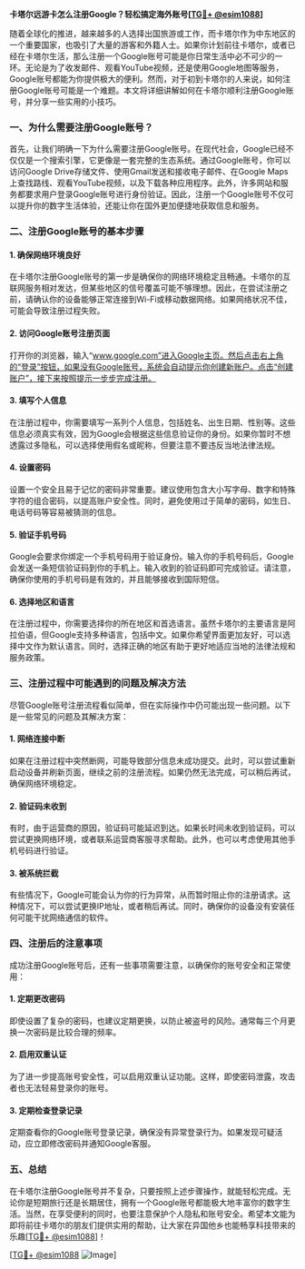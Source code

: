 **卡塔尔远游卡怎么注册Google？轻松搞定海外账号[[TG💪+ @esim1088](https://t.me/s/esim1088)]**

随着全球化的推进，越来越多的人选择出国旅游或工作，而卡塔尔作为中东地区的一个重要国家，也吸引了大量的游客和外籍人士。如果你计划前往卡塔尔，或者已经在卡塔尔生活，那么注册一个Google账号可能是你日常生活中必不可少的一环。无论是为了收发邮件、观看YouTube视频，还是使用Google地图等服务，Google账号都能为你提供极大的便利。然而，对于初到卡塔尔的人来说，如何注册Google账号可能是一个难题。本文将详细讲解如何在卡塔尔顺利注册Google账号，并分享一些实用的小技巧。

### 一、为什么需要注册Google账号？

首先，让我们明确一下为什么需要注册Google账号。在现代社会，Google已经不仅仅是一个搜索引擎，它更像是一套完整的生态系统。通过Google账号，你可以访问Google Drive存储文件、使用Gmail发送和接收电子邮件、在Google Maps上查找路线、观看YouTube视频，以及下载各种应用程序。此外，许多网站和服务都要求用户登录Google账号进行身份验证。因此，注册一个Google账号不仅可以提升你的数字生活体验，还能让你在国外更加便捷地获取信息和服务。

### 二、注册Google账号的基本步骤

#### 1. 确保网络环境良好

在卡塔尔注册Google账号的第一步是确保你的网络环境稳定且畅通。卡塔尔的互联网服务相对发达，但某些地区的信号覆盖可能不够理想。因此，在尝试注册之前，请确认你的设备能够正常连接到Wi-Fi或移动数据网络。如果网络状况不佳，可能会导致注册过程失败。

#### 2. 访问Google账号注册页面

打开你的浏览器，输入“www.google.com”进入Google主页。然后点击右上角的“登录”按钮，如果没有Google账号，系统会自动提示你创建新账户。点击“创建账户”，接下来按照提示一步步完成注册。

#### 3. 填写个人信息

在注册过程中，你需要填写一系列个人信息，包括姓名、出生日期、性别等。这些信息必须真实有效，因为Google会根据这些信息验证你的身份。如果你暂时不想透露过多隐私，可以选择使用假名或昵称，但要注意不要违反当地法律法规。

#### 4. 设置密码

设置一个安全且易于记忆的密码非常重要。建议使用包含大小写字母、数字和特殊字符的组合密码，以提高账户安全性。同时，避免使用过于简单的密码，如生日、电话号码等容易被猜测的信息。

#### 5. 验证手机号码

Google会要求你绑定一个手机号码用于验证身份。输入你的手机号码后，Google会发送一条短信验证码到你的手机上。输入收到的验证码即可完成验证。请注意，确保你使用的手机号码是有效的，并且能够接收到国际短信。

#### 6. 选择地区和语言

在注册过程中，你需要选择你的所在地区和首选语言。虽然卡塔尔的主要语言是阿拉伯语，但Google支持多种语言，包括中文。如果你希望界面更加友好，可以选择中文作为默认语言。同时，选择正确的地区有助于更好地适应当地的法律法规和服务政策。

### 三、注册过程中可能遇到的问题及解决方法

尽管Google账号注册流程看似简单，但在实际操作中仍可能出现一些问题。以下是一些常见的问题及其解决方案：

#### 1. 网络连接中断

如果在注册过程中突然断网，可能导致部分信息未成功提交。此时，可以尝试重新启动设备并刷新页面，继续之前的注册流程。如果仍然无法完成，可以稍后再试，确保网络环境稳定。

#### 2. 验证码未收到

有时，由于运营商的原因，验证码可能延迟到达。如果长时间未收到验证码，可以尝试更换网络环境，或者联系运营商客服寻求帮助。此外，也可以考虑使用其他手机号码进行验证。

#### 3. 被系统拦截

有些情况下，Google可能会认为你的行为异常，从而暂时阻止你的注册请求。这种情况下，可以尝试更换IP地址，或者稍后再试。同时，确保你的设备没有安装任何可能干扰网络通信的软件。

### 四、注册后的注意事项

成功注册Google账号后，还有一些事项需要注意，以确保你的账号安全和正常使用：

#### 1. 定期更改密码

即使设置了复杂的密码，也建议定期更换，以防止被盗号的风险。通常每三个月更换一次密码是比较合理的频率。

#### 2. 启用双重认证

为了进一步提高账号安全性，可以启用双重认证功能。这样，即使密码泄露，攻击者也无法轻易登录你的账号。

#### 3. 定期检查登录记录

定期查看你的Google账号登录记录，确保没有异常登录行为。如果发现可疑活动，应立即修改密码并通知Google客服。

### 五、总结

在卡塔尔注册Google账号并不复杂，只要按照上述步骤操作，就能轻松完成。无论你是短期旅行还是长期居住，拥有一个Google账号都能极大地丰富你的数字生活。当然，在享受便利的同时，也要注意保护个人隐私和账号安全。希望本文能为即将前往卡塔尔的朋友们提供实用的帮助，让大家在异国他乡也能畅享科技带来的乐趣[[TG💪+ @esim1088](https://t.me/s/esim1088)]！

[[TG💪+ @esim1088](https://t.me/s/esim1088) ![Image](https://i.postimg.cc/4NQfJmqS/Snipaste-2025-05-13-00-14-12.png)]